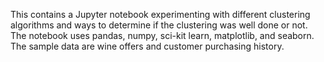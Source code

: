 This contains a Jupyter notebook experimenting with different clustering algorithms and ways to determine if the clustering was well done or not. The notebook uses pandas, numpy, sci-kit learn, matplotlib, and seaborn. The sample data are wine offers and customer purchasing history.
